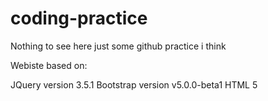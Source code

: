 # coding-practice

Nothing to see here just some github practice i think

Webiste based on:

JQuery version 3.5.1 
Bootstrap version v5.0.0-beta1 
HTML 5

